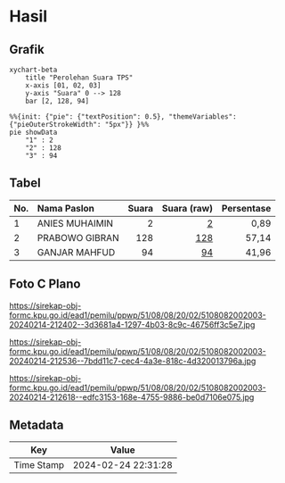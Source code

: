 # Hasil

## Grafik

```mermaid
xychart-beta
    title "Perolehan Suara TPS"
    x-axis [01, 02, 03]
    y-axis "Suara" 0 --> 128
    bar [2, 128, 94]
```

```mermaid
%%{init: {"pie": {"textPosition": 0.5}, "themeVariables": {"pieOuterStrokeWidth": "5px"}} }%%
pie showData
    "1" : 2
    "2" : 128
    "3" : 94
```

## Tabel

| No. | Nama Paslon    | Suara | Suara (raw) | Persentase |
|:--- |:-------------- | -----:| -----------:| ----------:|
| 1   | ANIES MUHAIMIN | 2     | [2][p-1]    | 0,89       |
| 2   | PRABOWO GIBRAN | 128   | [128][p-2]  | 57,14      |
| 3   | GANJAR MAHFUD  | 94    | [94][p-3]   | 41,96      |


[p-1]: https://github.com/gigit-pemilu/pemilu-2024-51-bali/blob/main/pilpres/hitung-suara/sub/51-bali/sub/08-buleleng/sub/08-kubutambahan/sub/2002-pakisan/sub/003-tps/sub/paslon-1.txt
[p-2]: https://github.com/gigit-pemilu/pemilu-2024-51-bali/blob/main/pilpres/hitung-suara/sub/51-bali/sub/08-buleleng/sub/08-kubutambahan/sub/2002-pakisan/sub/003-tps/sub/paslon-2.txt
[p-3]: https://github.com/gigit-pemilu/pemilu-2024-51-bali/blob/main/pilpres/hitung-suara/sub/51-bali/sub/08-buleleng/sub/08-kubutambahan/sub/2002-pakisan/sub/003-tps/sub/paslon-3.txt

## Foto C Plano

https://sirekap-obj-formc.kpu.go.id/ead1/pemilu/ppwp/51/08/08/20/02/5108082002003-20240214-212402--3d3681a4-1297-4b03-8c9c-46756ff3c5e7.jpg

https://sirekap-obj-formc.kpu.go.id/ead1/pemilu/ppwp/51/08/08/20/02/5108082002003-20240214-212536--7bdd11c7-cec4-4a3e-818c-4d320013796a.jpg

https://sirekap-obj-formc.kpu.go.id/ead1/pemilu/ppwp/51/08/08/20/02/5108082002003-20240214-212618--edfc3153-168e-4755-9886-be0d7106e075.jpg


## Metadata

| Key        | Value               |
| ---------- | ------------------- |
| Time Stamp | 2024-02-24 22:31:28 |




